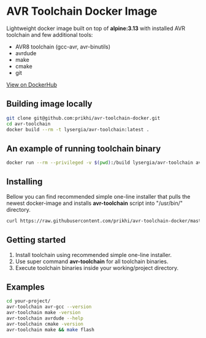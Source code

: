 # AVR Toolchain Docker Image

Lightweight docker image built on top of **alpine:3.13** with installed AVR
toolchain and few additional tools:

* AVR8 toolchain (gcc-avr, avr-binutils)
* avrdude
* make
* cmake
* git

[View on DockerHub](https://hub.docker.com/r/lysergia/avr-toolchain)

## Building image locally

```bash
git clone git@github.com:prikhi/avr-toolchain-docker.git
cd avr-toolchain
docker build --rm -t lysergia/avr-toolchain:latest .
```

## An example of running toolchain binary

```bash
docker run --rm --privileged -v $(pwd):/build lysergia/avr-toolchain avr-gcc -version
```

## Installing

Bellow you can find recommended simple one-line installer that pulls the newest
docker-image and installs **avr-toolchain** script into "/usr/bin/" directory.

```bash
curl https://raw.githubusercontent.com/prikhi/avr-toolchain-docker/master/install.sh | bash -s --
```

## Getting started

1. Install toolchain using recommended simple one-line installer.
2. Use super command **avr-toolchain** for all toolchain binaries.
3. Execute toolchain binaries inside your working/project directory.

## Examples

```bash
cd your-project/
avr-toolchain avr-gcc --version
avr-toolchain make -version
avr-toolchain avrdude --help
avr-toolchain cmake -version
avr-toolchain make && make flash
```
